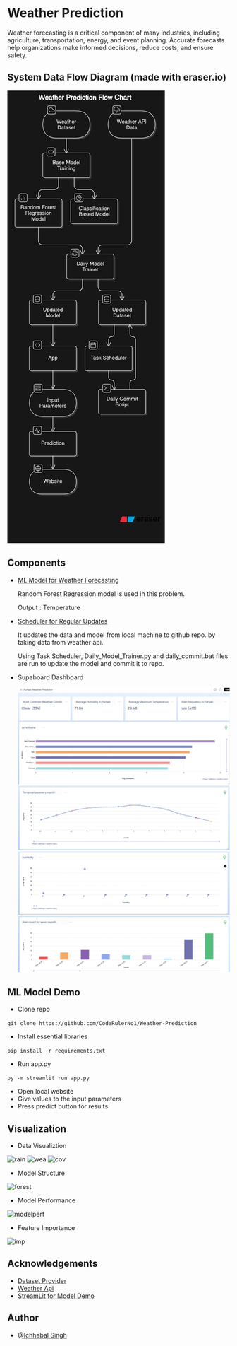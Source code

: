# Weather Prediction

Weather forecasting is a critical component of many industries, including agriculture, transportation, energy, and event planning. Accurate forecasts help organizations make informed decisions, reduce costs, and ensure safety.

## System Data Flow Diagram (made with eraser.io)

![og](https://github.com/CodeRulerNo1/Weather-Prediction/blob/main/image.png)

## Components

- [ML Model for Weather Forecasting](Base_Model_Training.ipynb)

  Random Forest Regression model is used in this problem.

  Output : Temperature

- [Scheduler for Regular Updates](Daily_Model_Trainer.py)

  It updates the data and model from local machine to github repo. by taking data from weather api.

  Using Task Scheduler, Daily_Model_Trainer.py and daily_commit.bat files are run to update the model and commit it to repo. 

- Supaboard Dashboard

  ![Dashboard_Screenshot](https://github.com/CodeRulerNo1/Weather-Prediction/blob/main/Supaboard%20Dashboard/Screenshot%202025-04-12%20121400.png)
  ![Dashboard_Screenshot](https://github.com/CodeRulerNo1/Weather-Prediction/blob/main/Supaboard%20Dashboard/Screenshot%202025-04-12%20121458.png)
  ![Dashboard_Screenshot](https://github.com/CodeRulerNo1/Weather-Prediction/blob/main/Supaboard%20Dashboard/Screenshot%202025-04-12%20121543.png)
  ![Dashboard_Screenshot](https://github.com/CodeRulerNo1/Weather-Prediction/blob/main/Supaboard%20Dashboard/Screenshot%202025-04-12%20121633.png)

## ML Model Demo

- Clone repo

```git clone https://github.com/CodeRulerNo1/Weather-Prediction```
- Install essential libraries

```pip install -r requirements.txt```

- Run app.py

```py -m streamlit run app.py```

- Open local website
- Give values to the input parameters
- Press predict button for results

## Visualization

- Data Visualiztion
  
![rain](https://github.com/CodeRulerNo1/Weather-Prediction/blob/main/Model_img/Screenshot%202025-04-12%20145827.png)
![wea](https://github.com/CodeRulerNo1/Weather-Prediction/blob/main/Model_img/Screenshot%202025-04-12%20145745.png)
![cov](https://github.com/CodeRulerNo1/Weather-Prediction/blob/main/Model_img/Screenshot%202025-04-12%20145711.png)

- Model Structure
  
![forest](https://github.com/CodeRulerNo1/Weather-Prediction/blob/main/Model_img/Screenshot%202025-04-12%20145433.png)

- Model Performance
  
![modelperf](https://github.com/CodeRulerNo1/Weather-Prediction/blob/main/Model_img/Screenshot%202025-04-12%20145931.png)

- Feature Importance
  
![imp](https://github.com/CodeRulerNo1/Weather-Prediction/blob/main/Model_img/Screenshot%202025-04-12%20145958.png)


## Acknowledgements

- [Dataset Provider](https://www.ncei.noaa.gov/cdo-web/)
- [Weather Api](https://www.weatherapi.com)
- [StreamLit for Model Demo](https://streamlit.io)

## Author

- [@Ichhabal Singh](https://www.github.com/CodeRulerNo1)
